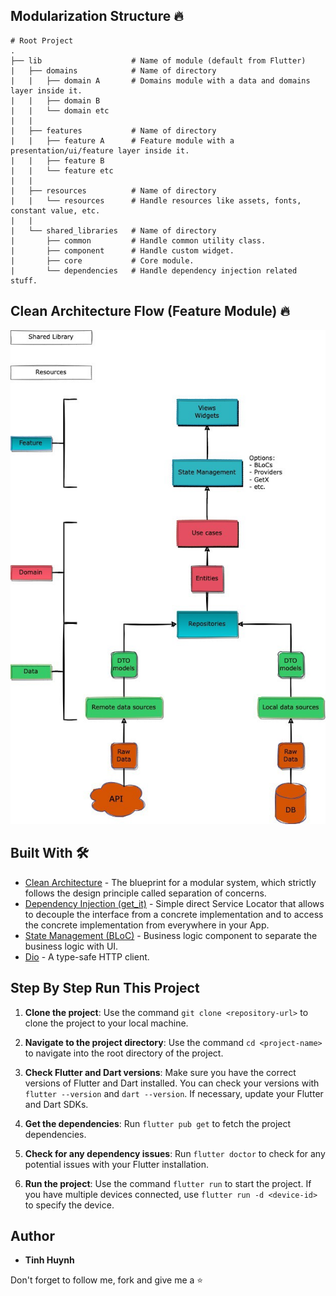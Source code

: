 ## Modularization Structure 🔥

    # Root Project
    .
    ├── lib                    # Name of module (default from Flutter)
    |   ├── domains            # Name of directory
    |   |   ├── domain A       # Domains module with a data and domains layer inside it.
    |   |   ├── domain B
    |   |   └── domain etc
    |   |
    |   ├── features           # Name of directory
    |   |   ├── feature A      # Feature module with a presentation/ui/feature layer inside it.
    |   |   ├── feature B
    |   |   └── feature etc
    |   |
    |   ├── resources          # Name of directory
    |   |   └── resources      # Handle resources like assets, fonts, constant value, etc.
    |   |
    |   └── shared_libraries   # Name of directory
    |       ├── common         # Handle common utility class.
    |       ├── component      # Handle custom widget.
    |       ├── core           # Core module.
    |       └── dependencies   # Handle dependency injection related stuff.


## Clean Architecture Flow (Feature Module) 🔥
<pre>
<img src="docs/architecture.jpeg">
</pre>


## Built With 🛠
* [Clean Architecture](https://medium.com/ruangguru/an-introduction-to-flutter-clean-architecture-ae00154001b0) - The blueprint for a modular system, which strictly follows the design principle called separation of concerns.
* [Dependency Injection (get_it)](https://pub.dev/packages/get_it) - Simple direct Service Locator that allows to decouple the interface from a concrete implementation and to access the concrete implementation from everywhere in your App.
* [State Management (BLoC)](https://bloclibrary.dev/) - Business logic component to separate the business logic with UI.
* [Dio](https://github.com/flutterchina/dio/) - A type-safe HTTP client.


## Step By Step Run This Project
1. **Clone the project**: Use the command `git clone <repository-url>` to clone the project to your local machine.

2. **Navigate to the project directory**: Use the command `cd <project-name>` to navigate into the root directory of the project.

3. **Check Flutter and Dart versions**: Make sure you have the correct versions of Flutter and Dart installed. You can check your versions with `flutter --version` and `dart --version`. If necessary, update your Flutter and Dart SDKs.

4. **Get the dependencies**: Run `flutter pub get` to fetch the project dependencies.

5. **Check for any dependency issues**: Run `flutter doctor` to check for any potential issues with your Flutter installation.

6. **Run the project**: Use the command `flutter run` to start the project. If you have multiple devices connected, use `flutter run -d <device-id>` to specify the device.


## Author

* **Tinh Huynh**

Don't forget to follow me, fork and give me a ⭐
